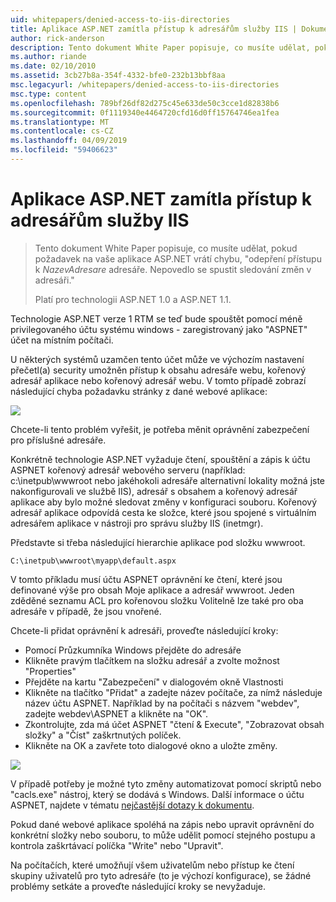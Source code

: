 ```yaml
---
uid: whitepapers/denied-access-to-iis-directories
title: Aplikace ASP.NET zamítla přístup k adresářům služby IIS | Dokumentace Microsoftu
author: rick-anderson
description: Tento dokument White Paper popisuje, co musíte udělat, pokud požadavek na vaše aplikace ASP.NET vrátí chyba "přístup byl odepřen do DirectoryName. Nepovedlo se s...
ms.author: riande
ms.date: 02/10/2010
ms.assetid: 3cb27b8a-354f-4332-bfe0-232b13bbf8aa
msc.legacyurl: /whitepapers/denied-access-to-iis-directories
msc.type: content
ms.openlocfilehash: 789bf26df82d275c45e633de50c3cce1d82838b6
ms.sourcegitcommit: 0f1119340e4464720cfd16d0ff15764746ea1fea
ms.translationtype: MT
ms.contentlocale: cs-CZ
ms.lasthandoff: 04/09/2019
ms.locfileid: "59406623"
---
```

# <a name="aspnet-denied-access-to-iis-directories"></a>Aplikace ASP.NET zamítla přístup k adresářům služby IIS

> Tento dokument White Paper popisuje, co musíte udělat, pokud požadavek na vaše aplikace ASP.NET vrátí chybu, "odepření přístupu k *NazevAdresare* adresáře. Nepovedlo se spustit sledování změn v adresáři."
> 
> Platí pro technologii ASP.NET 1.0 a ASP.NET 1.1.


Technologie ASP.NET verze 1 RTM se teď bude spouštět pomocí méně privilegovaného účtu systému windows - zaregistrovaný jako "ASPNET" účet na místním počítači.

U některých systémů uzamčen tento účet může ve výchozím nastavení přečetl(a) security umožněn přístup k obsahu adresáře webu, kořenový adresář aplikace nebo kořenový adresář webu. V tomto případě zobrazí následující chyba požadavku stránky z dané webové aplikace:

![](denied-access-to-iis-directories/_static/image1.jpg)

Chcete-li tento problém vyřešit, je potřeba měnit oprávnění zabezpečení pro příslušné adresáře.

Konkrétně technologie ASP.NET vyžaduje čtení, spouštění a zápis k účtu ASPNET kořenový adresář webového serveru (například: c:\inetpub\wwwroot nebo jakéhokoli adresáře alternativní lokality možná jste nakonfigurovali ve službě IIS), adresář s obsahem a kořenový adresář aplikace aby bylo možné sledovat změny v konfiguraci souboru. Kořenový adresář aplikace odpovídá cesta ke složce, které jsou spojené s virtuálním adresářem aplikace v nástroji pro správu služby IIS (inetmgr).

Představte si třeba následující hierarchie aplikace pod složku wwwroot.

`C:\inetpub\wwwroot\myapp\default.aspx`

V tomto příkladu musí účtu ASPNET oprávnění ke čtení, které jsou definované výše pro obsah Moje aplikace a adresář wwwroot. Jeden zděděné seznamu ACL pro kořenovou složku Volitelně lze také pro oba adresáře v případě, že jsou vnořené.

Chcete-li přidat oprávnění k adresáři, proveďte následující kroky:

- Pomocí Průzkumníka Windows přejděte do adresáře
- Klikněte pravým tlačítkem na složku adresář a zvolte možnost "Properties"
- Přejděte na kartu "Zabezpečení" v dialogovém okně Vlastnosti
- Klikněte na tlačítko "Přidat" a zadejte název počítače, za nímž následuje název účtu ASPNET. Například by na počítači s názvem "webdev", zadejte webdev\ASPNET a klikněte na "OK".
- Zkontrolujte, zda má účet ASPNET "čtení &amp; Execute", "Zobrazovat obsah složky" a "Číst" zaškrtnutých políček.
- Klikněte na OK a zavřete toto dialogové okno a uložte změny.

![](denied-access-to-iis-directories/_static/image2.jpg)

V případě potřeby je možné tyto změny automatizovat pomocí skriptů nebo "cacls.exe" nástroj, který se dodává s Windows. Další informace o účtu ASPNET, najdete v tématu [nejčastější dotazy k dokumentu](https://go.microsoft.com/fwlink/?LinkId=5828).

Pokud dané webové aplikace spoléhá na zápis nebo upravit oprávnění do konkrétní složky nebo souboru, to může udělit pomocí stejného postupu a kontrola zaškrtávací políčka "Write" nebo "Upravit".

Na počítačích, které umožňují všem uživatelům nebo přístup ke čtení skupiny uživatelů pro tyto adresáře (to je výchozí konfigurace), se žádné problémy setkáte a proveďte následující kroky se nevyžaduje.
